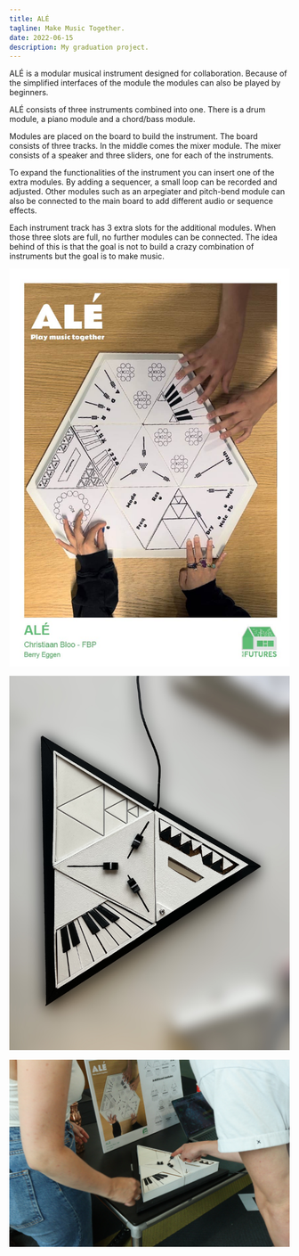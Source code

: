 ```yaml
---
title: ALÉ
tagline: Make Music Together.
date: 2022-06-15
description: My graduation project.
---
```


ALÉ is a modular musical instrument designed for collaboration. Because of the simplified interfaces of the module the modules can also be played by beginners.

ALÉ consists of three instruments combined into one. There is a drum module, a piano module and a chord/bass module.

Modules are placed on the board to build the instrument. The board consists of three tracks. In the middle comes the mixer module. The mixer consists of a speaker and three sliders, one for each of the instruments.

To expand the functionalities of the instrument you can insert one of the extra modules. By adding a sequencer, a small loop can be recorded and adjusted. Other modules such as an arpegiater and pitch-bend module can also be connected to the main board to add different audio or sequence effects.

Each instrument track has 3 extra slots for the additional modules. When those three slots are full, no further modules can be connected. The idea behind of this is that the goal is not to build a crazy combination of instruments but the goal is to make music.

<div class="fg ale-grid">

![poster](ale-a.jpg)

![prototype](ale-b.jpg)

![users with prototype](ale-c.jpg)

</div>